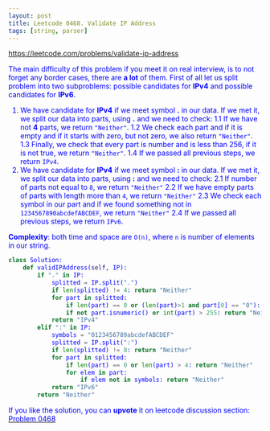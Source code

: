 ```yaml
---
layout: post
title: Leetcode 0468. Validate IP Address
tags: [string, parser]
---
```


<a href="https://leetcode.com/problems/validate-ip-address"> <font color = blue>https://leetcode.com/problems/validate-ip-address

The main difficulty of this problem if you meet it on real interview, is to not forget any border cases, there are **a lot** of them. First of all let us split problem into two subproblems: possible candidates for **IPv4** and possible candidates for **IPv6**.

1. We have candidate for **IPv4** if we meet symbol **.** in our data. If we met it, we split our data into parts, using **.** and we need to check:
1.1 If we have not **4** parts, we return `"Neither"`.
1.2 We check each part and if it is empty and if it starts with zero, but not zero, we also return  `"Neither"`.
1.3 Finally, we check that every part is number and is less than 256, if it is not true, we return  `"Neither"`.
1.4 If we passed all previous steps, we return `IPv4`.
2. We have candidate for **IPv4** if we meet symbol **:** in our data. If we met it, we split our data into parts, using **:** and we need to check:
2.1 If number of parts not equal to `8`, we return `"Neither"`
2.2 If we have empty parts of parts with length more than `4`, we return `"Neither"`
2.3 We check each symbol in our part and if we found something not in `1234567890abcdefABCDEF`, we return `"Neither"`
2.4 If we passed all previous steps, we return `IPv6`.

**Complexity**: both time and space are `O(n)`, where `n` is number of elements in our string.

```python
class Solution:
    def validIPAddress(self, IP):
        if "." in IP:
            splitted = IP.split(".")
            if len(splitted) != 4: return "Neither"
            for part in splitted:
                if len(part) == 0 or (len(part)>1 and part[0] == "0"): return "Neither"
                if not part.isnumeric() or int(part) > 255: return "Neither"                
            return "IPv4"        
        elif ":" in IP:
            symbols = "0123456789abcdefABCDEF"
            splitted = IP.split(":")
            if len(splitted) != 8: return "Neither"
            for part in splitted:
                if len(part) == 0 or len(part) > 4: return "Neither"
                for elem in part:
                    if elem not in symbols: return "Neither"                 
            return "IPv6"      
        return "Neither"
```

If you like the solution, you can **upvote** it on leetcode discussion section:<a href="https://leetcode.com/problems/validate-ip-address/discuss/689872/python-check-all-options-carefully-explained"> <font color = blue>Problem 0468
